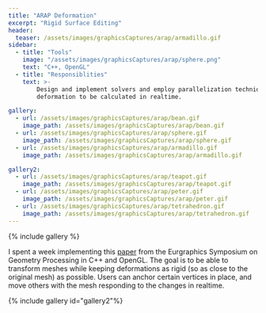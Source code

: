 ```yaml
---
title: "ARAP Deformation"
excerpt: "Rigid Surface Editing"
header:
  teaser: /assets/images/graphicsCaptures/arap/armadillo.gif
sidebar:
  - title: "Tools"
    image: "/assets/images/graphicsCaptures/arap/sphere.png"
    text: "C++, OpenGL"
  - title: "Responsiblities"
    text: >-
        Design and implement solvers and employ parallelization techniques for
        deformation to be calculated in realtime.

gallery:
  - url: /assets/images/graphicsCaptures/arap/bean.gif
    image_path: /assets/images/graphicsCaptures/arap/bean.gif
  - url: /assets/images/graphicsCaptures/arap/sphere.gif
    image_path: /assets/images/graphicsCaptures/arap/sphere.gif
  - url: /assets/images/graphicsCaptures/arap/armadillo.gif
    image_path: /assets/images/graphicsCaptures/arap/armadillo.gif

gallery2:
  - url: /assets/images/graphicsCaptures/arap/teapot.gif
    image_path: /assets/images/graphicsCaptures/arap/teapot.gif
  - url: /assets/images/graphicsCaptures/arap/peter.gif
    image_path: /assets/images/graphicsCaptures/arap/peter.gif
  - url: /assets/images/graphicsCaptures/arap/tetrahedron.gif
    image_path: /assets/images/graphicsCaptures/arap/tetrahedron.gif
---
```

  <!-- overlay_color: "#000" -->
  <!-- overlay_filter: "0.8" -->
  <!-- overlay_image: /assets/images/graphicsCaptures/arap/sphere.png -->

{% include gallery %}

I spent a week implementing this [paper](https://igl.ethz.ch/projects/ARAP/arap_web.pdf) from the Eurgraphics Symposium on Geometry Processing in C++ and OpenGL.
The goal is to be able to transform meshes while keeping deformations as rigid (so as close to the original mesh) as possible.
Users can anchor certain vertices in place, and move others with the mesh responding to the changes in realtime.

{% include gallery id="gallery2"%}
